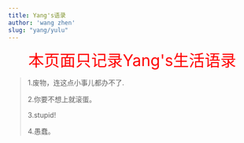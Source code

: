 ```yaml
---
title: Yang's语录
author: 'wang zhen'
slug: "yang/yulu"
---
```


<center><font size=6 color="red">本页面只记录Yang's生活语录</font></center>

> 1.废物，连这点小事儿都办不了.
> 
> 2.你要不想上就滚蛋。
> 
> 3.stupid!
> 
> 4.愚蠢。